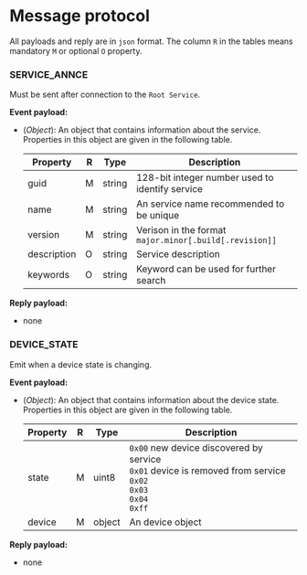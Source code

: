 # Message protocol

All payloads and reply are in `json` format. The column `R` in the tables means mandatory `M` or optional `O` property. 

### SERVICE_ANNCE
Must be sent after connection to the `Root Service`.

**Event payload:**

* (_Object_): An object that contains information about the service. Properties in this object are given in the following table.  

    | Property     | R | Type   | Description                                            |
    |--------------|---|--------|--------------------------------------------------------|
    | guid         | M | string | 128-bit integer number used to identify service        |
    | name         | M | string | An service name recommended to be unique               |
    | version      | M | string | Verison in the format `major.minor[.build[.revision]]` |
    | description  | O | string | Service description                                    |
    | keywords     | O | string | Keyword can be used for further search                 | 

**Reply payload:**

* none

### DEVICE_STATE
Emit when a device state is changing.

**Event payload:**

* (_Object_): An object that contains information about the device state. Properties in this object are given in the following table.  

    | Property     | R | Type   | Description                                                   |
    |--------------|---|--------|---------------------------------------------------------------|
    | state        | M | uint8  | `0x00` new device discovered by service<br>`0x01` device is removed from service<br>`0x02`<br>`0x03`<br>`0x04`<br>`0xff`|
    | device       | M | object | An device object                                              |

**Reply payload:**

* none
